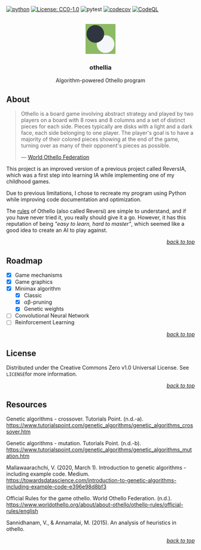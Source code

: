 <div id="top"></div>

<!-- PROJECT SHIELDS -->

[![python](https://badges.aleen42.com/src/python.svg)](https://www.python.org/)
[![License: CC0-1.0](https://img.shields.io/badge/License-CC0_1.0-lightgrey.svg)](http://creativecommons.org/publicdomain/zero/1.0/)
![pytest](https://github.com/Luunynliny/othellia/actions/workflows/python-pytest.yaml/badge.svg)
[![codecov](https://codecov.io/gh/Luunynliny/othellia/graph/badge.svg?token=U249MOBZOM)](https://codecov.io/gh/Luunynliny/othellia)
[![CodeQL](https://github.com/Luunynliny/othellia/actions/workflows/github-code-scanning/codeql/badge.svg?branch=main)](https://github.com/Luunynliny/othellia/actions/workflows/github-code-scanning/codeql)

<!-- PROJECT LOGO -->

<br />

<div align="center">
    <a href="https://github.com/Luunynliny/othellia">
        <img src="imgs/othellia_logo.png" alt="Logo" height="80">
    </a>
    <h3 align="center">othellia</h3>
    <p align="center">
        Algorithm-powered Othello program
    </p>
</div>

<!-- ABOUT THE PROJECT -->

## About

> Othello is a board game involving abstract strategy and played by two players on a board with 8 rows and 8 columns and a set of distinct pieces for each side. Pieces typically are disks with a light and a dark face, each side belonging to one player. The player's goal is to have a majority of their colored pieces showing at the end of the game, turning over as many of their opponent's pieces as possible.
>
> &mdash; [World Othello Federation](https://www.worldothello.org/)

This project is an improved version of a previous project called ReversIA, which was a first step into learning IA while implementing one of my childhood games.

Due to previous limitations, I chose to recreate my program using Python while improving code documentation and optimization.

The [rules](https://www.worldothello.org/about/about-othello/othello-rules/official-rules/english) of Othello (also called Reversi) are simple to understand, and if you have never tried it, you really should give it a go. However, it has this reputation of being *"easy to learn, hard to master"*, which seemed like a good idea to create an AI to play against.

<p align="right"><a href="#top"><i>back to top</i></a></p>

<!-- ROADMAP -->

## Roadmap

- [x] Game mechanisms
- [x] Game graphics
- [x] Minimax algorithm
  - [x] Classic
  - [x] αβ-pruning
  - [x] Genetic weights
- [ ] Convolutional Neural Network
- [ ] Reinforcement Learning

<p align="right"><a href="#top"><i>back to top</i></a></p>

## License

Distributed under the Creative Commons Zero v1.0 Universal License. See `LICENSE`for more information.

<p align="right"><a href="#top"><i>back to top</i></a></p>

<!-- RESOURCES -->

## Resources

Genetic algorithms - crossover. Tutorials Point. (n.d.-a). https://www.tutorialspoint.com/genetic_algorithms/genetic_algorithms_crossover.htm

Genetic algorithms - mutation. Tutorials Point. (n.d.-b). https://www.tutorialspoint.com/genetic_algorithms/genetic_algorithms_mutation.htm

Mallawaarachchi, V. (2020, March 1). Introduction to genetic algorithms - including example code. Medium. https://towardsdatascience.com/introduction-to-genetic-algorithms-including-example-code-e396e98d8bf3

Official Rules for the game othello. World Othello Federation. (n.d.). https://www.worldothello.org/about/about-othello/othello-rules/official-rules/english

Sannidhanam, V., & Annamalai, M. (2015). An analysis of heuristics in othello.

<p align="right"><a href="#top"><i>back to top</i></a></p>